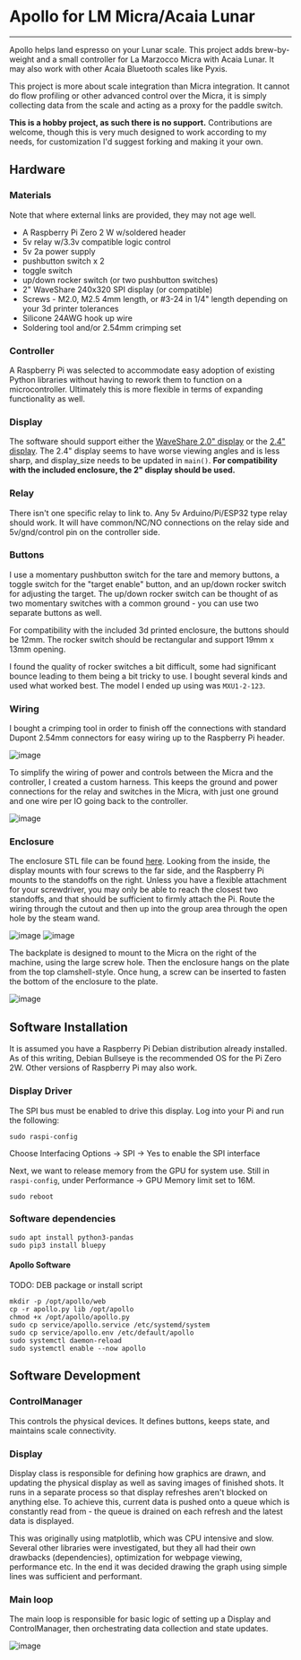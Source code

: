 
# Apollo for LM Micra/Acaia Lunar

----------------------------------------------
Apollo helps land espresso on your Lunar scale. This project adds brew-by-weight and a small controller 
for La Marzocco Micra with Acaia Lunar. It may also work with other Acaia Bluetooth scales like Pyxis. 

This project is more about scale integration than Micra integration. It cannot do flow profiling or other advanced 
control over the Micra, it is simply collecting data from the scale and acting as a proxy for the paddle switch.

**This is a hobby project, as such there is no support.** Contributions are welcome, though this is
very much designed to work according to my needs, for customization I'd suggest forking and 
making it your own.

## Hardware

### Materials

Note that where external links are provided, they may not age well.

* A Raspberry Pi Zero 2 W w/soldered header
* 5v relay w/3.3v compatible logic control
* 5v 2a power supply
* pushbutton switch x 2
* toggle switch
* up/down rocker switch (or two pushbutton switches)
* 2" WaveShare 240x320 SPI display (or compatible)
* Screws - M2.0, M2.5 4mm length, or #3-24 in 1/4" length depending on your 3d printer tolerances
* Silicone 24AWG hook up wire
* Soldering tool and/or 2.54mm crimping set

### Controller

A Raspberry Pi was selected to accommodate easy adoption of existing Python libraries without having to
rework them to function on a microcontroller.  Ultimately this is more flexible in terms of expanding
functionality as well.

### Display

The software should support either the [WaveShare 2.0" display](https://www.waveshare.com/2inch-lcd-module.htm) 
or the [2.4" display](https://www.waveshare.com/2.4inch-lcd-module.htm). The 2.4" display seems to have worse
viewing angles and is less sharp, and display_size needs to be updated in `main()`. **For compatibility with the included enclosure, the 2" display should be used.**

### Relay

There isn't one specific relay to link to. Any 5v Arduino/Pi/ESP32 type relay should work. It will have 
common/NC/NO connections on the relay side and 5v/gnd/control pin on the controller side.

### Buttons

I use a momentary pushbutton switch for the tare and memory buttons, a toggle switch for the "target enable" button,
and an up/down rocker switch for adjusting the target. The up/down rocker switch can be thought of as two momentary
switches with a common ground - you can use two separate buttons as well.

For compatibility with the included 3d printed enclosure, the buttons should be 12mm. The rocker switch should be
rectangular and support 19mm x 13mm opening. 

I found the quality of rocker switches a bit difficult, some had significant bounce leading to them being a bit tricky 
to use. I bought several kinds and used what worked best. The model I ended up using was `MXU1-2-123`.

### Wiring

I bought a crimping tool in order to finish off the connections with standard Dupont 2.54mm connectors for easy
wiring up to the Raspberry Pi header.

![image](./doc/wiring%20diagram.png)

To simplify the wiring of power and controls between the Micra and the controller, I created a custom harness. This 
keeps the ground and power connections for the relay and switches in the Micra, with just one ground and one wire
per IO going back to the controller.

![image](./doc/internal_harness.jpg)

### Enclosure

The enclosure STL file can be found [here](doc/Apollo_2inch_v2.stl).  Looking from the inside, the display mounts with
four screws to the far side, and the Raspberry Pi mounts to the standoffs on the right.  Unless you have a flexible
attachment for your screwdriver, you may only be able to reach the closest two standoffs, and that should be
sufficient to firmly attach the Pi. Route the wiring through the cutout and then up into the group area through the open
hole by the steam wand.

![image](./doc/enclosure-front.png)
![image](./doc/enclosure-back.png)

The backplate is designed to mount to the Micra on the right of the machine, using the large screw hole. Then the
enclosure hangs on the plate from the top clamshell-style. Once hung, a screw can be inserted to fasten the bottom of 
the enclosure to the plate.

![image](./doc/enclosure-mounted.jpg)

## Software Installation

It is assumed you have a Raspberry Pi Debian distribution already installed. As of this writing,
Debian Bullseye is the recommended OS for the Pi Zero 2W. Other versions of Raspberry Pi may also
work.

### Display Driver

The SPI bus must be enabled to drive this display. Log into your Pi and run the following:

```commandline
sudo raspi-config
```
Choose Interfacing Options -> SPI -> Yes  to enable the SPI interface

Next, we want to release memory from the GPU for system use. Still in `raspi-config`, under Performance -> GPU Memory limit 
set to 16M.

```commandline
sudo reboot
```

### Software dependencies

```commandline
sudo apt install python3-pandas
sudo pip3 install bluepy
```

#### Apollo Software
TODO: DEB package or install script

```commandline
mkdir -p /opt/apollo/web
cp -r apollo.py lib /opt/apollo
chmod +x /opt/apollo/apollo.py
sudo cp service/apollo.service /etc/systemd/system
sudo cp service/apollo.env /etc/default/apollo
sudo systemctl daemon-reload
sudo systemctl enable --now apollo
```

## Software Development

### ControlManager

This controls the physical devices. It defines buttons, keeps state, and maintains scale connectivity.

### Display

Display class is responsible for defining how graphics are drawn, and updating the physical display as well as saving
images of finished shots. It runs in a separate process so that display refreshes aren't blocked on anything else. To
achieve this, current data is pushed onto a queue which is constantly read from - the queue is drained on each
refresh and the latest data is displayed.

This was originally using matplotlib, which was CPU intensive and slow. Several other libraries were investigated, but 
they all had their own drawbacks (dependencies), optimization for webpage viewing, performance etc. In the end it was 
decided drawing the graph using simple lines was sufficient and performant.

### Main loop

The main loop is responsible for basic logic of setting up a Display and ControlManager, then orchestrating data
collection and state updates.

![image](./doc/design.png)

